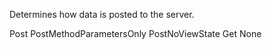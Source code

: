 ﻿Determines how data is posted to the server.

Post
PostMethodParametersOnly
PostNoViewState
Get
None